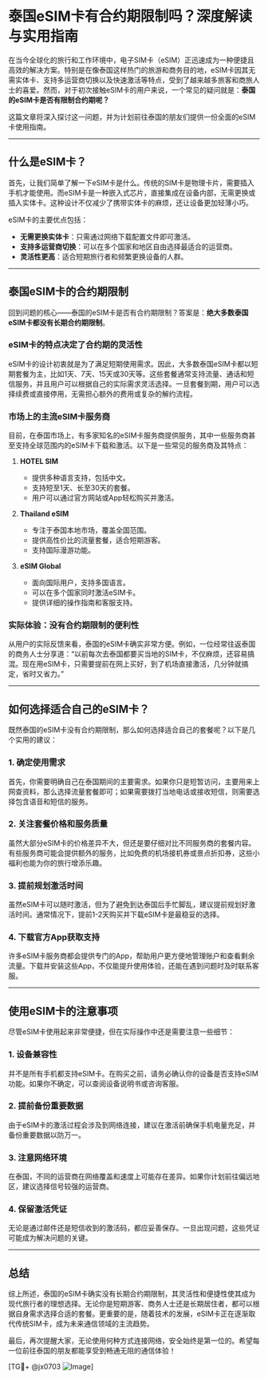 # 泰国eSIM卡有合约期限制吗？深度解读与实用指南

在当今全球化的旅行和工作环境中，电子SIM卡（eSIM）正迅速成为一种便捷且高效的解决方案。特别是在像泰国这样热门的旅游和商务目的地，eSIM卡因其无需实体卡、支持多运营商切换以及快速激活等特点，受到了越来越多旅客和商旅人士的喜爱。然而，对于初次接触eSIM卡的用户来说，一个常见的疑问就是：**泰国的eSIM卡是否有限制合约期呢？**

这篇文章将深入探讨这一问题，并为计划前往泰国的朋友们提供一份全面的eSIM卡使用指南。

---

## 什么是eSIM卡？

首先，让我们简单了解一下eSIM卡是什么。传统的SIM卡是物理卡片，需要插入手机才能使用。而eSIM卡是一种嵌入式芯片，直接集成在设备内部，无需更换或插入实体卡。这种设计不仅减少了携带实体卡的麻烦，还让设备更加轻薄小巧。

eSIM卡的主要优点包括：
- **无需更换实体卡**：只需通过网络下载配置文件即可激活。
- **支持多运营商切换**：可以在多个国家和地区自由选择最适合的运营商。
- **灵活性更高**：适合短期旅行者和频繁更换设备的人群。

---

## 泰国eSIM卡的合约期限制

回到问题的核心——泰国的eSIM卡是否有合约期限制？答案是：**绝大多数泰国eSIM卡都没有长期合约期限制**。

### eSIM卡的特点决定了合约期的灵活性
eSIM卡的设计初衷就是为了满足短期使用需求。因此，大多数泰国eSIM卡都以短期套餐为主，比如1天、7天、15天或30天等。这些套餐通常支持流量、通话和短信服务，并且用户可以根据自己的实际需求灵活选择。一旦套餐到期，用户可以选择续费或直接停用，无需担心额外的费用或复杂的解约流程。

### 市场上的主流eSIM卡服务商
目前，在泰国市场上，有多家知名的eSIM卡服务商提供服务，其中一些服务商甚至支持全球范围内的eSIM卡下载和激活。以下是一些常见的服务商及其特点：

1. **HOTEL SIM**  
   - 提供多种语言支持，包括中文。
   - 支持短至1天、长至30天的套餐。
   - 用户可以通过官方网站或App轻松购买并激活。

2. **Thailand eSIM**  
   - 专注于泰国本地市场，覆盖全国范围。
   - 提供高性价比的流量套餐，适合短期游客。
   - 支持国际漫游功能。

3. **eSIM Global**  
   - 面向国际用户，支持多国语言。
   - 可以在多个国家同时激活eSIM卡。
   - 提供详细的操作指南和客服支持。

### 实际体验：没有合约期限制的便利性
从用户的实际反馈来看，泰国的eSIM卡确实非常方便。例如，一位经常往返泰国的商务人士分享道：“以前每次去泰国都要买当地的SIM卡，不仅麻烦，还容易搞混。现在用eSIM卡，只需要提前在网上买好，到了机场直接激活，几分钟就搞定，省时又省力。”

---

## 如何选择适合自己的eSIM卡？

既然泰国的eSIM卡没有合约期限制，那么如何选择适合自己的套餐呢？以下是几个实用的建议：

### 1. 确定使用需求
首先，你需要明确自己在泰国期间的主要需求。如果你只是短暂访问，主要用来上网查资料，那么选择流量套餐即可；如果需要拨打当地电话或接收短信，则需要选择包含语音和短信的服务。

### 2. 关注套餐价格和服务质量
虽然大部分eSIM卡的价格差异不大，但还是要仔细对比不同服务商的套餐内容。有些服务商可能会提供额外的服务，比如免费的机场接机券或景点折扣券，这些小福利也能为你的旅行增添乐趣。

### 3. 提前规划激活时间
虽然eSIM卡可以随时激活，但为了避免到达泰国后手忙脚乱，建议提前规划好激活时间。通常情况下，提前1-2天购买并下载eSIM卡是最稳妥的选择。

### 4. 下载官方App获取支持
许多eSIM卡服务商都会提供专门的App，帮助用户更方便地管理账户和查看剩余流量。下载并安装这些App，不仅能提升使用体验，还能在遇到问题时及时联系客服。

---

## 使用eSIM卡的注意事项

尽管eSIM卡使用起来非常便捷，但在实际操作中还是需要注意一些细节：

### 1. 设备兼容性
并不是所有手机都支持eSIM卡。在购买之前，请务必确认你的设备是否支持eSIM功能。如果你不确定，可以查阅设备说明书或咨询客服。

### 2. 提前备份重要数据
由于eSIM卡的激活过程会涉及到网络连接，建议在激活前确保手机电量充足，并备份重要数据以防万一。

### 3. 注意网络环境
在泰国，不同的运营商在网络覆盖和速度上可能存在差异。如果你计划前往偏远地区，建议选择信号较强的运营商。

### 4. 保留激活凭证
无论是通过邮件还是短信收到的激活码，都应妥善保存。一旦出现问题，这些凭证可能成为解决问题的关键。

---

## 总结

综上所述，泰国的eSIM卡确实没有长期合约期限制，其灵活性和便捷性使其成为现代旅行者的理想选择。无论你是短期游客、商务人士还是长期居住者，都可以根据自身需求选择合适的套餐。更重要的是，随着技术的发展，eSIM卡正在逐渐取代传统SIM卡，成为未来通信领域的主流趋势。

最后，再次提醒大家，无论使用何种方式连接网络，安全始终是第一位的。希望每一位前往泰国的朋友都能享受到畅通无阻的通信体验！

[TG💪+ @jx0703 ![Image](https://github.com/user-attachments/assets/dbca1d08-cadb-493c-b0ec-ad6f7a83f270)]